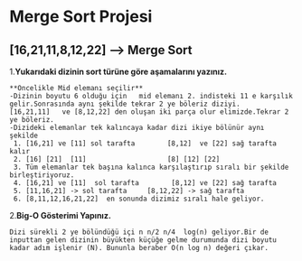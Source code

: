# Merge Sort Projesi
## [16,21,11,8,12,22] --> Merge Sort

1.**Yukarıdaki dizinin sort türüne göre aşamalarını yazınız.**

> 
    **Öncelikle Mid elemanı seçilir**
    -Dizinin boyutu 6 olduğu için   mid elemanı 2. indisteki 11 e karşılık gelir.Sonrasında aynı şekilde tekrar 2 ye böleriz diziyi.
    [16,21,11]   ve [8,12,22] den oluşan iki parça olur elimizde.Tekrar 2 ye böleriz.
    -Dizideki elemanlar tek kalıncaya kadar dizi ikiye bölünür aynı şekilde 
     1. [16,21] ve [11] sol tarafta        [8,12]  ve [22] sağ tarafta kalır 
     2. [16] [21]  [11]                    [8] [12] [22]
     3. Tüm elemanlar tek başına kalınca karşılaştırıp sıralı bir şekilde birleştiriyoruz.
     4. [16,21] ve [11]  sol tarafta        [8,12] ve [22] sağ tarafta  
     5. [11,16,21] -> sol tarafta     [8,12,22] -> sağ tarafta
     6. [8,11,12,16,21,22]  en sonunda dizimiz sıralı hale geliyor.
        
2.**Big-O Gösterimi Yapınız.**
>
    Dizi sürekli 2 ye bölündüğü içi n n/2 n/4  log(n) geliyor.Bir de inputtan gelen dizinin büyükten küçüğe gelme durumunda dizi boyutu kadar adım işlenir (N). Bununla beraber O(n log n) değeri çıkar.
    
